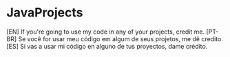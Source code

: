 # JavaProjects

[EN] If you're going to use my code in any of your projects, credit me. 
[PT-BR] Se você for usar meu código em algum de seus projetos, me dê credito.
[ES] Si vas a usar mi código en alguno de tus proyectos, dame crédito.


